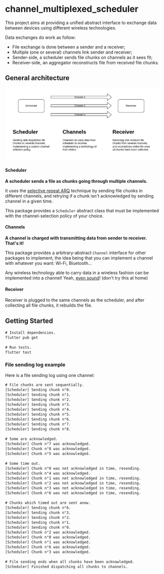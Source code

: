 # channel_multiplexed_scheduler

This project aims at providing a unified abstract interface to exchange data between devices using
different wireless technologies.

Data exchanges do work as follow:
* File exchange is done between a sender and a receiver;
* Multiple (one or several) channels link sender and receiver;
* Sender-side, a scheduler sends file chunks on channels as it sees fit;
* Receiver-side, an aggregator reconstructs file from received file chunks.

## General architecture

![Global data exchange architecture](assets/img/Theory.drawio.png)

#### Scheduler

**A scheduler sends a file as chunks going through multiple channels.**

It uses the [selective repeat ARQ](https://www.tutorialspoint.com/what-is-selective-repeat-arq-in-computer-networks)
technique by sending file chunks in different channels, and retrying if a chunk isn't acknowledged
by sending channel in a given time.

This package provides a `Scheduler` abstract class that must be implemented with the 
channel-selection policy of your choice.

#### Channels

**A channel is charged with transmitting data from sender to receiver. That's it!**

This package provides a arbitrary-abstract `Channel` interface for other packages to implement, the 
idea being that you can implement a channel with whatever you want: Wi-Fi, Bluetooth... 

Any wireless technology able to carry data in a wireless fashion can be implemented into a channel!
Yeah, [even sound](https://developers.google.com/android/reference/com/google/android/gms/nearby/messages/audio/AudioBytes)!
(don't try this at home)

#### Receiver

Receiver is plugged to the same channels as the scheduler, and after collecting all file chunks, it 
rebuilds the file.


## Getting Started

```shell
# Install dependencies.
flutter pub get

# Run tests.
flutter test
```

### File sending log example

Here is a file sending log using one channel:

```text
# File chunks are sent sequentially.
[Scheduler] Sending chunk n°0.
[Scheduler] Sending chunk n°1.
[Scheduler] Sending chunk n°2.
[Scheduler] Sending chunk n°3.
[Scheduler] Sending chunk n°4.
[Scheduler] Sending chunk n°5.
[Scheduler] Sending chunk n°6.
[Scheduler] Sending chunk n°7.
[Scheduler] Sending chunk n°8.

# Some are acknowledged.
[Scheduler] Chunk n°7 was acknowledged.
[Scheduler] Chunk n°8 was acknowledged.
[Scheduler] Chunk n°5 was acknowledged.

# Some time out.
[Scheduler] Chunk n°0 was not acknowledged in time, resending.
[Scheduler] Chunk n°4 was acknowledged.
[Scheduler] Chunk n°1 was not acknowledged in time, resending.
[Scheduler] Chunk n°2 was not acknowledged in time, resending.
[Scheduler] Chunk n°3 was not acknowledged in time, resending.
[Scheduler] Chunk n°6 was not acknowledged in time, resending.

# Chunks which timed out are sent anew.
[Scheduler] Sending chunk n°6.
[Scheduler] Sending chunk n°3.
[Scheduler] Sending chunk n°2.
[Scheduler] Sending chunk n°1.
[Scheduler] Sending chunk n°0.
[Scheduler] Chunk n°2 was acknowledged.
[Scheduler] Chunk n°0 was acknowledged.
[Scheduler] Chunk n°1 was acknowledged.
[Scheduler] Chunk n°6 was acknowledged.
[Scheduler] Chunk n°3 was acknowledged.

# File sending ends when all chunks have been acknowledged.
[Scheduler] Finished dispatching all chunks to channels.
```